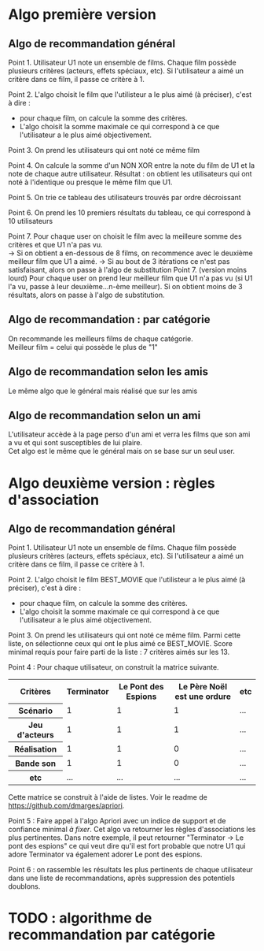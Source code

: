 # Algo première version

## Algo de recommandation général

Point 1.  Utilisateur U1 note un ensemble de films. Chaque film possède plusieurs critères (acteurs, effets spéciaux, etc). Si l'utilisateur a aimé un critère dans ce film, il passe ce critère à 1. 

Point 2.  L'algo choisit le film que l'utilisteur a le plus aimé (à préciser), c'est à dire : 
- pour chaque film, on calcule la somme des critères.
- L'algo choisit la somme maximale ce qui correspond à ce que l'utilisateur a le plus aimé objectivement. 

Point 3.  On prend les utilisateurs qui ont noté ce même film  

Point 4.  On calcule la somme d'un NON XOR entre la note du film de U1 et la note de chaque autre utilisateur.
Résultat : on obtient les utilisateurs qui ont noté à l'identique ou presque le même film que U1.

Point 5.  On trie ce tableau des utilisateurs trouvés par ordre décroissant  

Point 6.  On prend les 10 premiers résultats du tableau, ce qui correspond à 10 utilisateurs  

Point 7.  Pour chaque user on choisit le film avec la meilleure somme des critères et que U1 n'a pas vu.  
    -> Si on obtient a en-dessous de 8 films, on recommence avec le deuxième meilleur film que U1 a aimé.
-> Si au bout de 3 itérations ce n'est pas satisfaisant, alors on passe à l'algo de substitution
Point 7. (version moins lourd)
Pour chaque user on prend leur meilleur film que U1 n'a pas vu (si U1 l'a vu, passe à leur deuxième...n-ème meilleur).
  Si on obtient moins de 3 résultats, alors on passe à l'algo de substitution.

## Algo de recommandation : par catégorie

On recommande les meilleurs films de chaque catégorie.  
Meilleur film = celui qui possède le plus de "1"

## Algo de recommandation selon les amis 
Le même algo que le général mais réalisé que sur les amis

## Algo de recommandation selon un ami
L'utilisateur accède à la page perso d'un ami et verra les films que son ami a vu et qui sont susceptibles de lui plaire.  
Cet algo est le même que le général mais on se base sur un seul user.

# Algo deuxième version : règles d'association

## Algo de recommandation général

Point 1.  Utilisateur U1 note un ensemble de films. Chaque film possède plusieurs critères (acteurs, effets spéciaux, etc). Si l'utilisateur a aimé un critère dans ce film, il passe ce critère à 1. 

Point 2.  L'algo choisit le film BEST_MOVIE que l'utilisteur a le plus aimé (à préciser), c'est à dire : 
- pour chaque film, on calcule la somme des critères.
- L'algo choisit la somme maximale ce qui correspond à ce que l'utilisateur a le plus aimé objectivement. 

Point 3.  On prend les utilisateurs qui ont noté ce même film. Parmi cette liste, on sélectionne ceux qui ont le plus aimé ce BEST_MOVIE. Score minimal requis pour faire parti de la liste : 7 critères aimés sur les 13. 

Point 4 : Pour chaque utilisateur, on construit la matrice suivante.
<table>
    <tr>
        <th>Critères</th>
        <th>Terminator</th>
        <th>Le Pont des Espions</th>
        <th>Le Père Noël est une ordure</th>
        <th>etc</th>
    </tr>
    <tr>
        <th>Scénario</th>
        <td>1</td>
        <td>1</td>
        <td>1</td>
        <td>...</td>
    </tr>
    <tr>
        <th>Jeu d'acteurs</th>
        <td>1</td>
        <td>1</td>
        <td>1</td>
        <td>...</td>
    </tr>
    <tr>
        <th>Réalisation</th>
        <td>1</td>
        <td>1</td>
        <td>0</td>
        <td>...</td>
    </tr>
    <tr>
        <th>Bande son</th>
        <td>1</td>
        <td>1</td>
        <td>0</td>
        <td>...</td>
    </tr>
    <tr>
        <th>etc</th>
        <td>...</td>
        <td>...</td>
        <td>...</td>
        <td>...</td>
    </tr>
</table>

Cette matrice se construit à l'aide de listes. Voir le readme de https://github.com/dmarges/apriori.

Point 5 : Faire appel à l'algo Apriori avec un indice de support et de confiance minimal _à fixer_. Cet algo va retourner les règles d'associations les plus pertinentes. Dans notre exemple, il peut retourner "Terminator -> Le pont des espions" ce qui veut dire qu'il est fort probable que notre U1 qui adore Terminator va également adorer Le pont des espions.

Point 6 : on rassemble les résultats les plus pertinents de chaque utilisateur dans une liste de recommandations, après suppression des potentiels doublons.

# TODO : algorithme de recommandation par catégorie
